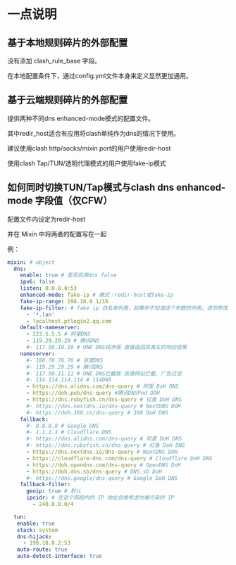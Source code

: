 # 一点说明

## 基于本地规则碎片的外部配置

没有添加 clash_rule_base 字段。

在本地配置条件下，通过config.yml文件本身来定义显然更加通用。

## 基于云端规则碎片的外部配置

提供两种不同dns enhanced-mode模式的配置文件。

其中redir_host适合有应用将clash单纯作为dns的情况下使用。

建议使用clash http/socks/mixin port的用户使用redir-host

使用clash Tap/TUN/透明代理模式的用户使用fake-ip模式

## 如何同时切换TUN/Tap模式与clash dns enhanced-mode 字段值（仅CFW）

配置文件内设定为redir-host

并在 Mixin 中将两者的配置写在一起

例：
``` yaml
mixin: # object
  dns:
    enable: true # 是否启用dns false
    ipv6: false
    listen: 0.0.0.0:53
    enhanced-mode: fake-ip # 模式：redir-host或fake-ip
    fake-ip-range: 198.18.0.1/16
    fake-ip-filter: # fake ip 白名单列表，如果你不知道这个参数的作用，请勿修改
      - '*.lan'
      - localhost.ptlogin2.qq.com
    default-nameserver:
      - 223.5.5.5 # 阿里DNS
      - 119.29.29.29 # 腾讯DNS
      #- 117.50.10.10 # ONE DNS纯净版 直接返回其真实的响应结果
    nameserver:
      #- 180.76.76.76 # 百度DNS
      #- 119.29.29.29 # 腾讯DNS
      #- 117.50.11.11 # ONE DNS拦截版 恶意网站拦截、广告过滤
      #- 114.114.114.114 # 114DNS
      - https://dns.alidns.com/dns-query # 阿里 DoH DNS
      - https://doh.pub/dns-query #腾讯DNSPod DOH
      - https://dns.rubyfish.cn/dns-query # 红鱼 DoH DNS
      #- https://dns.nextdns.io/dns-query # NextDNS DOH
      #- https://doh.360.cn/dns-query # 360 DoH DNS
    fallback:
      #- 8.8.8.8 # Google DNS
      #- 1.1.1.1 # Cloudflare DNS
      #- https://dns.alidns.com/dns-query # 阿里 DoH DNS
      #- https://dns.rubyfish.cn/dns-query # 红鱼 DoH DNS
      - https://dns.nextdns.io/dns-query # NextDNS DOH
      - https://cloudflare-dns.com/dns-query # Cloudflare DoH DNS
      - https://doh.opendns.com/dns-query # OpenDNS DoH
      - https://doh.dns.sb/dns-query # DNS.sb DoH
      #- https://dns.google/dns-query # Google DoH DNS
    fallback-filter:
      geoip: true # 默认
      ipcidr: # 在这个网段内的 IP 地址会被考虑为被污染的 IP
        - 240.0.0.0/4

  tun:
   enable: true
   stack: system 
   dns-hijack:
     - 198.18.0.2:53 
   auto-route: true
   auto-detect-interface: true
```
